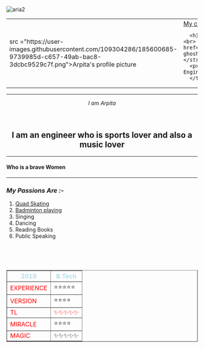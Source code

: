 ![aria2](https://user-images.githubusercontent.com/109304286/185603235-3b412600-c391-4bc2-ae3b-9cf6c7312464.png)
<html>
<head>

   <link rel="stylesheet" href="css styles.css">
   <link rel ="icon" href="favicon.ico">
  
</head>
<body>
  <table>
      <td>src ="https://user-images.githubusercontent.com/109304286/185600685-9739985d-c657-49ab-bac8-3dcbc9529c7f.png">Arpita's profile picture</td>
      <td><a href="https://narpi100.github.io/My-contacts/"> My contacts </a>


      <h3><strong> Arpita's profile picture <br>  <a href="https://in.linkedin.com/in/arpita-ghosh-7715b1210">Linkedin link</a> </strong></h3>
      <p> I am Arpita who is currently an Engineering student </p>
      </td>

   </tr>
 </table>
<center>
<hr size="3">
<em> I am Arpita </em>
<br>
<br>
<br>
<h2> I am an engineer who is sports lover and also a music lover </h2>
<hr size="3">

</center>
<h4><strong>Who is a brave Women </strong></h4>
<hr>
<h3><strong><em>My Passions Are :-</em> </strong></h3>
<ol>
  <li><a href = "https://www.youtube.com/watch?v=sSwQIJfQ2FU"> Quad Skating</a></li>
  <li><a href="https://www.youtube.com/watch?v=HucIqi8Lw3E"> Badminton playing</a></li>
  <li>Singing</li>
  <li>Dancing</li>
  <li>Reading Books</li>
  <li>Public Speaking</li>
</ol>
<br>
<br>
<br>
<table border = "1">
  <thead style="color:powderblue;">
    <tr>
      <th > 2019 </th>
      <th> B.Tech </th>

   </tr>
 </thead>
 <tbody>
   <tr>
    <td style="color:red;"> EXPERIENCE </td>
    <td>⭐⭐⭐⭐⭐</td>
   </tr>
    <tr>
      <td style="color:red;">VERSION</td>
      <td>⭐⭐⭐⭐</td>
    </tr>
    <tr>
      <td style="color:red;"> TL </td>
      <td style="color:red;">✨✨✨✨✨</td>
    </tr>
    <tr>
     <td style="color:red;"> MIRACLE </td>
     <td>⭐⭐⭐⭐</td>
    </tr>
    <tr>
      <td style="color:red;"> MAGIC </td>
      <td>✨✨✨✨✨</td>
   </tr>
   </tbody>
   </table>
   </body>
   </html>
